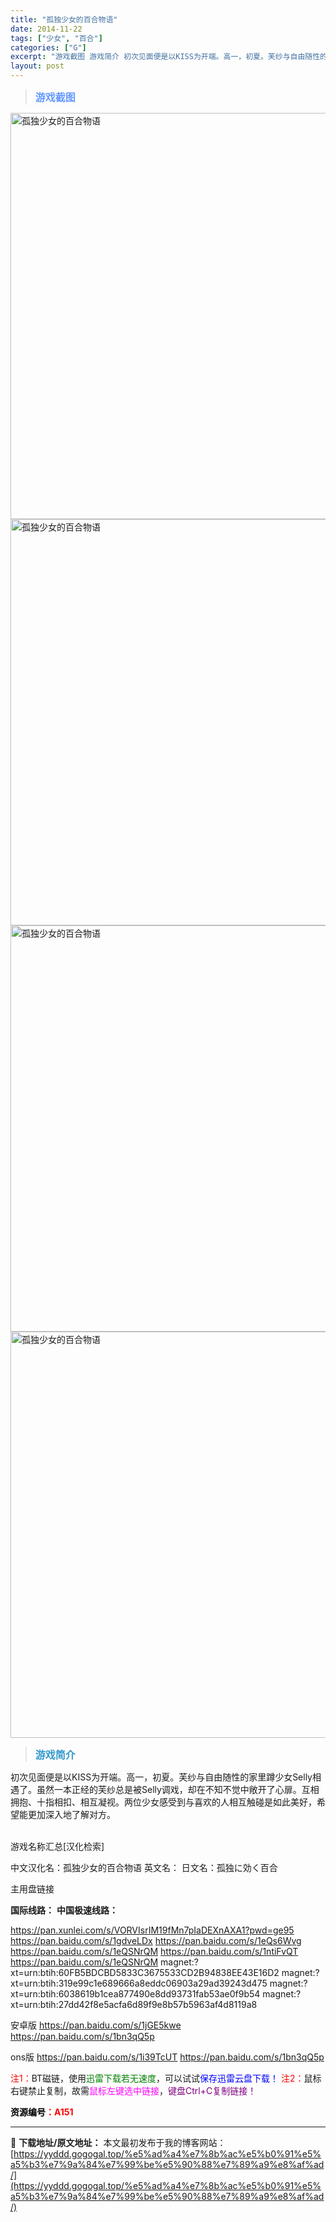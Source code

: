 ```yaml
---
title: "孤独少女的百合物语"
date: 2014-11-22
tags: ["少女", "百合"]
categories: ["G"]
excerpt: "游戏截图 游戏简介 初次见面便是以KISS为开端。高一，初夏。芙纱与自由随性的家里蹲少女Selly相遇了。虽然一本正经的芙纱总是被Selly调戏，却在不知不觉中敞开了心扉。互相拥抱、十指相扣、相互凝视。两位少女感受到与喜欢的人相互触碰是如此美好，希望能更加深入地了解对方。 &nbsp; 游戏名称汇总&hellip;"
layout: post
---
```


<div>
<blockquote><b><span style="font-size: 12pt; color: #6699ff;">游戏截图</span></b></blockquote>
<div><img title="点击放大" src="https://yyddd.gogogal.top/wp-content/uploads/2025/04/20250429_6810fe8d99c07.webp" alt="孤独少女的百合物语" width="650" /></div>
<div><img title="点击放大" src="https://yyddd.gogogal.top/wp-content/uploads/2025/04/20250429_6810fe9073649.webp" alt="孤独少女的百合物语" width="650" /></div>
<div><img title="点击放大" src="https://yyddd.gogogal.top/wp-content/uploads/2025/04/20250429_6810fe92014be.webp" alt="孤独少女的百合物语" width="650" /></div>
<div><img title="点击放大" src="https://yyddd.gogogal.top/wp-content/uploads/2025/04/20250429_6810fe93c38dc.webp" alt="孤独少女的百合物语" width="650" /></div>
<blockquote><b><span style="font-size: 12pt; color: #3399cc;">游戏简介</span></b></blockquote>
<div>初次见面便是以KISS为开端。高一，初夏。芙纱与自由随性的家里蹲少女Selly相遇了。虽然一本正经的芙纱总是被Selly调戏，却在不知不觉中敞开了心扉。互相拥抱、十指相扣、相互凝视。两位少女感受到与喜欢的人相互触碰是如此美好，希望能更加深入地了解对方。</div>
&nbsp;

游戏名称汇总[汉化检索]

中文汉化名：孤独少女的百合物语
英文名：
日文名：孤独に効く百合

</div>
<div class="panel panel-primary">
<div class="panel-heading">主用盘链接</div>
<div class="panel-body">

<b>国际线路：</b>
<b>中国极速线路：</b>

<!--wechatfans start-->

https://pan.xunlei.com/s/VORVIsrIM19fMn7pIaDEXnAXA1?pwd=ge95
https://pan.baidu.com/s/1gdveLDx
https://pan.baidu.com/s/1eQs6Wvg
https://pan.baidu.com/s/1eQSNrQM
https://pan.baidu.com/s/1ntiFvQT
https://pan.baidu.com/s/1eQSNrQM
magnet:?xt=urn:btih:60FB5BDCBD5833C3675533CD2B94838EE43E16D2
magnet:?xt=urn:btih:319e99c1e689666a8eddc06903a29ad39243d475
magnet:?xt=urn:btih:6038619b1cea877490e8dd93731fab53ae0f9b54
magnet:?xt=urn:btih:27dd42f8e5acfa6d89f9e8b57b5963af4d8119a8

安卓版
https://pan.baidu.com/s/1jGE5kwe
https://pan.baidu.com/s/1bn3qQ5p

ons版
https://pan.baidu.com/s/1i39TcUT
https://pan.baidu.com/s/1bn3qQ5p


<!--wechatfans end-->
<span style="color: #ff0000;">注1：</span>BT磁链，使用<span style="color: #008000;">迅雷下载若无速度</span>，可以试试<span style="color: #0000ff;">保存迅雷云盘下载！</span>
<span style="color: #ff0000;">注2：</span>鼠标右键禁止复制，故需<span style="color: #ff00ff;">鼠标左键选中链接</span>，<span style="color: #800080;">键盘Ctrl+C复制链接！</span>

</div>
<div class="panel-footer"><span style="color: #ff0000;"><b><span style="color: #000000;">资源编号</span>：A151</b></span></div>
</div>

---
📖 **下载地址/原文地址：** 本文最初发布于我的博客网站：[https://yyddd.gogogal.top/%e5%ad%a4%e7%8b%ac%e5%b0%91%e5%a5%b3%e7%9a%84%e7%99%be%e5%90%88%e7%89%a9%e8%af%ad/](https://yyddd.gogogal.top/%e5%ad%a4%e7%8b%ac%e5%b0%91%e5%a5%b3%e7%9a%84%e7%99%be%e5%90%88%e7%89%a9%e8%af%ad/)

